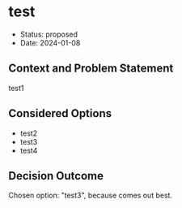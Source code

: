 # test

* Status: proposed
* Date: 2024-01-08

## Context and Problem Statement

test1

## Considered Options

* test2
* test3
* test4

## Decision Outcome

Chosen option: "test3", because comes out best.
